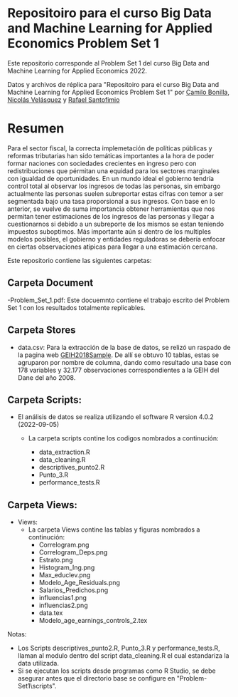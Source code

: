 # Repositoiro para el curso Big Data and Machine Learning for Applied Economics Problem Set 1

Este repositorio corresponde al Problem Set 1 del curso Big Data and Machine Learning for Applied Economics 2022.

Datos y archivos de réplica para "Repositoiro para el curso Big Data and Machine Learning for Applied Economics Problem Set 1" por 
[Camilo Bonilla](https://github.com/cabonillah),  [Nicolás Velásquez](https://github.com/Nicolas-Velasquez-Oficial) y  [Rafael Santofimio](https://github.com/rasantofimior/)
# Resumen

Para el sector fiscal, la correcta implemetación de políticas públicas y reformas tributarias han sido temáticas importantes a la hora de poder formar naciones con sociedades crecientes en ingreso pero con redistribuciones que pérmitan una equidad para los sectores marginales con igualdad de oportunidades. En un mundo ideal el gobierno tendría control total al observar los ingresos de todas las personas, sin embargo actualmente las personas suelen subreportar estas cifras con temor a ser segmentada bajo una tasa proporsional a sus ingresos. Con base en lo anterior, se vuelve de suma importancia obtener herramientas que nos permitan tener estimaciones de los ingresos de las personas y llegar a cuestionarnos si debido a un subreporte de los mismos se estan teniendo impuestos suboptimos. Más importante aún si dentro de los multiples modelos posibles, el gobierno y entidades reguladoras se debería enfocar en ciertas observaciones atipicas para llegar a una estimación cercana.

Este repositorio contiene las siguientes carpetas:

## Carpeta Document

-Problem_Set_1.pdf:
Este docuemnto contiene el trabajo escrito del Problem Set 1 con los resultados totalmente replicables.

## Carpeta Stores

-   data.csv:
    Para la extracción de la base de datos, se relizó un raspado de la pagina web [GEIH2018Sample](https://ignaciomsarmiento.github.io/GEIH2018_sample/). De allí se obtuvo 10 tablas, estas se agruparon por nombre de columna, dando como resultado una base con 178 variables y 32.177 observaciones correspondientes a la GEIH del Dane del año 2008.

## Carpeta Scripts:

-   El análisis de datos se realiza utilizando el software R version 4.0.2 (2022-09-05)
    -   La carpeta scripts contine los codigos nombrados a continución:

        -   data_extraction.R
        -   data_cleaning.R
        -   descriptives_punto2.R
        -   Punto_3.R
        -   performance_tests.R

## Carpeta Views:
-  Views:
    -   La carpeta Views contine las tablas y figuras nombrados a continución:
        -   Correlogram.png 
        -   Correlogram_Deps.png 
        -   Estrato.png 
        -   Histogram_Ing.png 
        -   Max_educlev.png
        -   Modelo_Age_Residuals.png
        -   Salarios_Predichos.png
        -   influencias1.png
        -   influencias2.png
        -   data.tex
        -   Modelo_age_earnings_controls_2.tex

Notas:

-   Los Scripts descriptives_punto2.R, Punto_3.R y performance_tests.R, llaman al modulo dentro del script data_cleaning.R el cual estandariza la data utilizada.
-   Si se ejecutan los scripts desde programas como R Studio, se debe asegurar antes que el directorio base se configure en "Problem-Set1\scripts".
